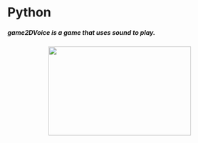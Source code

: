 # Python
##### game2DVoice is a game that uses sound to play.
<p align="center">
<img src="img/Voice.gif" width="320" height="200">
</p>
